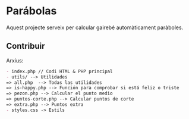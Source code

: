 # Parábolas

Aquest projecte serveix per calcular gairebé automàticament paràboles.

## Contribuir

Arxius:
```md
- index.php // Codi HTML & PHP principal
- utils/ --> Utilidades
=> all.php  --> Todas las utilidades
=> is-happy.php --> Función para comprobar si está feliz o triste
=> pezon.php --> Calcular el punto medio
=> puntos-corte.php --> Calcular puntos de corte
=> extra.php --> Puntos extra
- styles.css -> Estils
```
